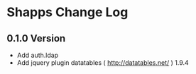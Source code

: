Shapps Change Log
=====================

0.1.0 Version
-----------------

* Add auth.ldap
* Add jquery plugin datatables ( http://datatables.net/ ) 1.9.4
